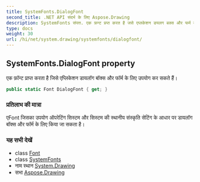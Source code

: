 ```yaml
---
title: SystemFonts.DialogFont
second_title: .NET API संदर्भ के लिए Aspose.Drawing
description: SystemFonts संपत्त. एक फ़न्ट प्रप्त करत है जसे एप्लकेशन डयलग बक्स और फर्म के लए उपयग कर सकते हैं
type: docs
weight: 30
url: /hi/net/system.drawing/systemfonts/dialogfont/
---
```

## SystemFonts.DialogFont property

एक फ़ॉन्ट प्राप्त करता है जिसे एप्लिकेशन डायलॉग बॉक्स और फॉर्म के लिए उपयोग कर सकते हैं।

```csharp
public static Font DialogFont { get; }
```

### प्रतिलाभ की मात्रा

एFont जिसका उपयोग ऑपरेटिंग सिस्टम और सिस्टम की स्थानीय संस्कृति सेटिंग के आधार पर डायलॉग बॉक्स और फॉर्म के लिए किया जा सकता है।

### यह सभी देखें

* class [Font](../../font/)
* class [SystemFonts](../)
* नाम स्थान [System.Drawing](../../systemfonts/)
* सभा [Aspose.Drawing](../../../)


